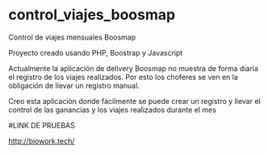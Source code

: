 # control_viajes_boosmap
Control de viajes mensuales Boosmap

Proyecto creado usando PHP, Boostrap y Javascript

Actualmente la aplicación de delivery Boosmap no muestra de forma diaria el registro de los viajes realizados. 
Por esto los choferes se ven en la obligación de llevar un registro manual.

Creo esta aplicación donde fácilmente se puede crear un registro y llevar el control de las ganancias y los viajes 
realizados durante el mes

#LINK DE PRUEBAS

http://biowork.tech/

